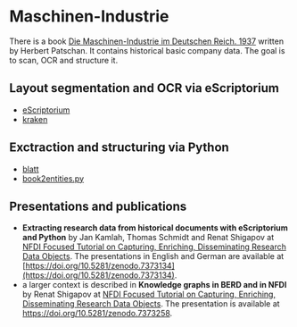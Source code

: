 # Maschinen-Industrie

There is a book [Die Maschinen-Industrie im Deutschen Reich. 1937](https://www.booklooker.de/Bücher/Herbert-Herausgeber-PATSCHAN+Die-Maschinen-Industrie-im-Deutschen-Reich-1937-Herausgegeben-von-der/id/A02AzBP601ZZO?zid=u6ekt94it1qh64m1kuur86vcqn) written by Herbert Patschan. It contains historical basic company data. The goal is to scan, OCR and structure it.

## Layout segmentation and OCR via eScriptorium

* [eScriptorium](https://github.com/UB-Mannheim/escriptorium)
* [kraken](https://github.com/mittagessen/kraken)

## Exctraction and structuring via Python

* [blatt](https://github.com/UB-Mannheim/blatt)
* [book2entities.py](https://github.com/UB-Mannheim/blatt/blob/main/projects/MI1937/book2entities.py)

## Presentations and publications

* **Extracting research data from historical documents with eScriptorium and Python** by Jan Kamlah, Thomas Schmidt and Renat Shigapov at [NFDI Focused Tutorial on Capturing, Enriching, Disseminating Research Data Objects](https://www.berd-nfdi.de/focused-tutorial-on-capturing-enriching-disseminating-research-data-objects). The presentations in English and German are available at [https://doi.org/10.5281/zenodo.7373134](https://doi.org/10.5281/zenodo.7373134).
* a larger context is described in **Knowledge graphs in BERD and in NFDI** by Renat Shigapov at [NFDI Focused Tutorial on Capturing, Enriching, Disseminating Research Data Objects](https://www.berd-nfdi.de/focused-tutorial-on-capturing-enriching-disseminating-research-data-objects). The presentation is available at https://doi.org/10.5281/zenodo.7373258.
